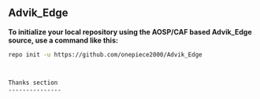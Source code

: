 Advik_Edge
---------------
**To initialize your local repository using the AOSP/CAF based Advik_Edge source, use a command like this:**

```bash
repo init -u https://github.com/onepiece2000/Advik_Edge



Thanks section
---------------
